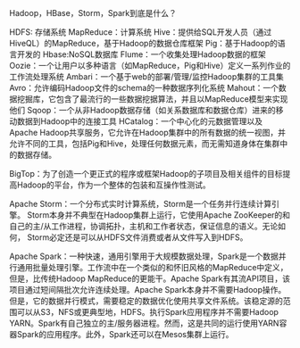 Hadoop，HBase，Storm，Spark到底是什么？

HDFS: 存储系统
MapReduce：计算系统
Hive：提供给SQL开发人员（通过HiveQL）的MapReduce，基于Hadoop的数据仓库框架
Pig：基于Hadoop的语言开发的
Hbase:NoSQL数据库
Flume：一个收集处理Hadoop数据的框架
Oozie：一个让用户以多种语言（如MapReduce，Pig和Hive）定义一系列作业的工作流处理系统
Ambari：一个基于web的部署/管理/监控Hadoop集群的工具集
Avro：允许编码Hadoop文件的schema的一种数据序列化系统
Mahout：一个数据挖掘库，它包含了最流行的一些数据挖据算法，并且以MapReduce模型来实现他们
Sqoop：一个从非Hadoop数据存储（如关系数据库和数据仓库）进来的移动数据到Hadoop中的连接工具
HCatalog：一个中心化的元数据管理以及Apache Hadoop共享服务，它允许在Hadoop集群中的所有数据的统一视图，并允许不同的工具，包括Pig和Hive，处理任何数据元素，而无需知道身体在集群中的数据存储。

BigTop：为了创造一个更正式的程序或框架Hadoop的子项目及相关组件的目标提高Hadoop的平台，作为一个整体的包装和互操作性测试。

Apache  Storm：一个分布式实时计算系统，Storm是一个任务并行连续计算引擎。 Storm本身并不典型在Hadoop集群上运行，它使用Apache ZooKeeper的和自己的主/从工作进程，协调拓扑，主机和工作者状态，保证信息的语义。无论如何， Storm必定还是可以从HDFS文件消费或者从文件写入到HDFS。

Apache Spark：一种快速，通用引擎用于大规模数据处理，Spark是一个数据并行通用批量处理引擎。工作流中在一个类似的和怀旧风格的MapReduce中定义，但是，比传统Hadoop MapReduce的更能干。Apache Spark有其流API项目，该项目通过短间隔批次允许连续处理。Apache Spark本身并不需要Hadoop操作。但是，它的数据并行模式，需要稳定的数据优化使用共享文件系统。该稳定源的范围可以从S3，NFS或更典型地，HDFS。执行Spark应用程序并不需要Hadoop YARN。Spark有自己独立的主/服务器进程。然而，这是共同的运行使用YARN容器Spark的应用程序。此外，Spark还可以在Mesos集群上运行。
